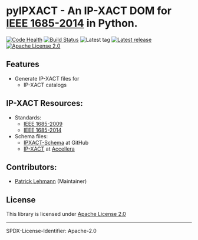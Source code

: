 # pyIPXACT - An IP-XACT DOM for [IEEE 1685-2014][IEEE-1685-2014] in Python.

[![Code Health](https://landscape.io/github/Paebbels/pyIPXACT/master/landscape.svg?style=flat)](https://landscape.io/github/Paebbels/pyIPXACT/master)
[![Build Status](https://travis-ci.org/Paebbels/pyIPXACT.svg?branch=master)](https://travis-ci.org/Paebbels/pyIPXACT)
![Latest tag](https://img.shields.io/github/tag/Paebbels/pyIPXACT.svg?style=flat)
[![Latest release](https://img.shields.io/github/release/Paebbels/pyIPXACT.svg?style=flat)](https://github.com/Paebbels/pyIPXACT/releases)
[![Apache License 2.0](https://img.shields.io/github/license/Paebbels/pyIPXACT.svg?style=flat)](LICENSE.md)


## Features

* Generate IP-XACT files for
  * IP-XACT catalogs


## IP-XACT Resources:

* Standards:
  * [IEEE 1685-2009][IEEE-1685-2009]
  * [IEEE 1685-2014][IEEE-1685-2014]
* Schema files:
  * [IPXACT-Schema](https://github.com/UnofficialRepos/IPXACT-Schema) at GitHub
  * [IP-XACT][IPXACT] at [Accellera][Accellera]


## Contributors:

* [Patrick Lehmann](https://github.com/Paebbels) (Maintainer)


## License

This library is licensed under [Apache License 2.0](LICENSE.md)

-------------------------

SPDX-License-Identifier: Apache-2.0



[IEEE-1685-2009]: https://standards.ieee.org/findstds/standard/1685-2009.html
[IEEE-1685-2014]: https://standards.ieee.org/findstds/standard/1685-2014.html
[IPXACT]:         http://accellera.org/downloads/standards/ip-xact
[Accellera]:      http://accellera.org

 
